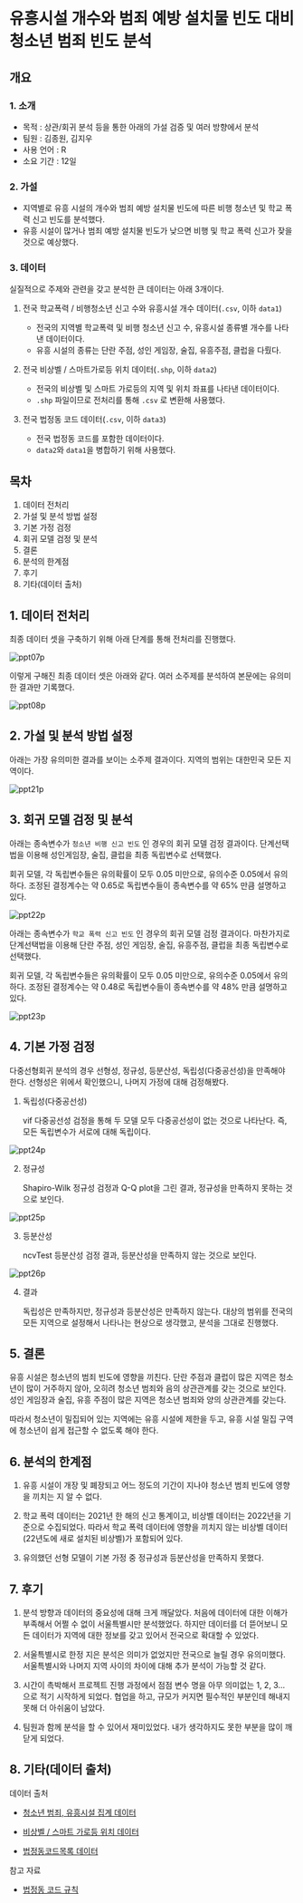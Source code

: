 # 유흥시설 개수와 범죄 예방 설치물 빈도 대비 청소년 범죄 빈도 분석


## 개요

### 1. 소개

- 목적 : 상관/회귀 분석 등을 통한 아래의 가설 검증 및 여러 방향에서 분석
- 팀원 : 김종원, 김지우
- 사용 언어 : R
- 소요 기간 : 12일

### 2. 가설

- 지역별로 유흥 시설의 개수와 범죄 예방 설치물 빈도에 따른 비행 청소년 및 학교 폭력 신고 빈도를 분석했다.
- 유흥 시설이 많거나 범죄 예방 설치물 빈도가 낮으면 비행 및 학교 폭력 신고가 잦을 것으로 예상했다.

### 3. 데이터

실질적으로 주제와 관련을 갖고 분석한 큰 데이터는 아래 3개이다.

1. 전국 학교폭력 / 비행청소년 신고 수와 유흥시설 개수 데이터(`.csv`, 이하 `data1`)

    - 전국의 지역별 학교폭력 및 비행 청소년 신고 수, 유흥시설 종류별 개수를 나타낸 데이터이다.
    - 유흥 시설의 종류는 단란 주점, 성인 게임장, 술집, 유흥주점, 클럽을 다뤘다.

2. 전국 비상벨 / 스마트가로등 위치 데이터(`.shp`, 이하 `data2`)

    - 전국의 비상벨 및 스마트 가로등의 지역 및 위치 좌표를 나타낸 데이터이다.
    - `.shp` 파일이므로 전처리를 통해 `.csv` 로 변환해 사용했다.

3. 전국 법정동 코드 데이터(`.csv`, 이하 `data3`)

    - 전국 법정동 코드를 포함한 데이터이다.
    - `data2`와 `data1`을 병합하기 위해 사용했다.


## 목차

1. 데이터 전처리
2. 가설 및 분석 방법 설정
3. 기본 가정 검정
4. 회귀 모델 검정 및 분석
5. 결론
6. 분석의 한계점
7. 후기
8. 기타(데이터 출처)


## 1. 데이터 전처리

최종 데이터 셋을 구축하기 위해 아래 단계를 통해 전처리를 진행했다.

![ppt07p](https://github.com/kimj0ngw0n/multicam_project_R_school/assets/127815502/32603074-9696-4017-8baf-28817bf73c15)

이렇게 구해진 최종 데이터 셋은 아래와 같다. 여러 소주제를 분석하여 본문에는 유의미한 결과만 기록했다.

![ppt08p](https://github.com/kimj0ngw0n/multicam_project_R_school/assets/127815502/4131f67c-aaaa-4cc6-97bb-3276030b8244)


## 2. 가설 및 분석 방법 설정

아래는 가장 유의미한 결과를 보이는 소주제 결과이다. 지역의 범위는 대한민국 모든 지역이다.

![ppt21p](https://github.com/kimj0ngw0n/multicam_project_R_school/assets/127815502/d2a7545e-e215-4eb3-8291-434f6e12b085)


## 3. 회귀 모델 검정 및 분석

아래는 종속변수가 `청소년 비행 신고 빈도` 인 경우의 회귀 모델 검정 결과이다. 단계선택법을 이용해 성인게임장, 술집, 클럽을 최종 독립변수로 선택했다.

회귀 모델, 각 독립변수들은 유의확률이 모두 0.05 미만으로, 유의수준 0.05에서 유의하다. 조정된 결정계수는 약 0.65로 독립변수들이 종속변수를 약 65% 만큼 설명하고 있다.

![ppt22p](https://github.com/kimj0ngw0n/multicam_project_R_school/assets/127815502/38ffb758-6c28-478b-b792-448036f92f47)

아래는 종속변수가 `학교 폭력 신고 빈도` 인 경우의 회귀 모델 검정 결과이다. 마찬가지로 단계선택법을 이용해 단란 주점, 성인 게임장, 술집, 유흥주점, 클럽을 최종 독립변수로 선택했다.

회귀 모델, 각 독립변수들은 유의확률이 모두 0.05 미만으로, 유의수준 0.05에서 유의하다. 조정된 결정계수는 약 0.48로 독립변수들이 종속변수를 약 48% 만큼 설명하고 있다.

![ppt23p](https://github.com/kimj0ngw0n/multicam_project_R_school/assets/127815502/df9f5d23-8b01-42f1-abe1-cba520da4b25)


## 4. 기본 가정 검정

다중선형회귀 분석의 경우 선형성, 정규성, 등분산성, 독립성(다중공선성)을 만족해야 한다. 선형성은 위에서 확인했으니, 나머지 가정에 대해 검정해봤다.

1. 독립성(다중공선성)

    vif 다중공선성 검정을 통해 두 모델 모두 다중공선성이 없는 것으로 나타난다. 즉, 모든 독립변수가 서로에 대해 독립이다.

![ppt24p](https://github.com/kimj0ngw0n/multicam_project_R_school/assets/127815502/45a78d02-38b5-4c62-b9c3-7326f619c5aa)

2. 정규성

    Shapiro-Wilk 정규성 검정과 Q-Q plot을 그린 결과, 정규성을 만족하지 못하는 것으로 보인다.

![ppt25p](https://github.com/kimj0ngw0n/multicam_project_R_school/assets/127815502/b672c25b-a7f6-4584-ad3a-16d742961426)

3. 등분산성

    ncvTest 등분산성 검정 결과, 등분산성을 만족하지 않는 것으로 보인다.

![ppt26p](https://github.com/kimj0ngw0n/multicam_project_R_school/assets/127815502/b9b24750-6ecd-4877-b084-5b8336da7c87)

4. 결과

    독립성은 만족하지만, 정규성과 등분산성은 만족하지 않는다. 대상의 범위를 전국의 모든 지역으로 설정해서 나타나는 현상으로 생각했고, 분석을 그대로 진행했다.


## 5. 결론

유흥 시설은 청소년의 범죄 빈도에 영향을 끼친다.
단란 주점과 클럽이 많은 지역은 청소년이 많이 거주하지 않아, 오히려 청소년 범죄와 음의 상관관계를 갖는 것으로 보인다.
성인 게임장과 술집, 유흥 주점이 많은 지역은 청소년 범죄와 양의 상관관계를 갖는다.

따라서 청소년이 밀집되어 있는 지역에는 유흥 시설에 제한을 두고, 유흥 시설 밀집 구역에 청소년이 쉽게 접근할 수 없도록 해야 한다.


## 6. 분석의 한계점

1. 유흥 시설이 개장 및 폐장되고 어느 정도의 기간이 지나야 청소년 범죄 빈도에 영향을 끼치는 지 알 수 없다.

2. 학교 폭력 데이터는 2021년 한 해의 신고 통계이고, 비상벨 데이터는 2022년을 기준으로 수집되었다. 따라서 학교 폭력 데이터에 영향을 끼치지 않는 비상벨 데이터(22년도에 새로 설치된 비상벨)가 포함되어 있다.

3. 유의했던 선형 모델이 기본 가정 중 정규성과 등분산성을 만족하지 못했다.


## 7. 후기

1. 분석 방향과 데이터의 중요성에 대해 크게 깨달았다. 처음에 데이터에 대한 이해가 부족해서 어쩔 수 없이 서울특별시만 분석했었다. 하지만 데이터를 더 뜯어보니 모든 데이터가 지역에 대한 정보를 갖고 있어서 전국으로 확대할 수 있었다.

2. 서울특별시로 한정 지은 분석은 의미가 없었지만 전국으로 늘릴 경우 유의미했다. 서울특별시와 나머지 지역 사이의 차이에 대해 추가 분석이 가능할 것 같다.

3. 시간이 촉박해서 프로젝트 진행 과정에서 점점 변수 명을 아무 의미없는 1, 2, 3... 으로 적기 시작하게 되었다. 협업을 하고, 규모가 커지면 필수적인 부분인데 해내지 못해 더 아쉬움이 남았다.

4. 팀원과 함께 분석을 할 수 있어서 재미있었다. 내가 생각하지도 못한 부분을 많이 깨닫게 되었다.


## 8. 기타(데이터 출처)

데이터 출처

- [청소년 범죄, 유흥시설 집계 데이터](https://www.bigdata-policing.kr/product/view?product_id=PRDT_503#review_content_target )
    
- [비상벨 / 스마트 가로등 위치 데이터](https://www.bigdata-policing.kr/product/view?product_id=PRDT_498)
    
- [법정동코드목록 데이터](https://www.code.go.kr/stdcode/regCodeL.do)

참고 자료 

- [법정동 코드 규칙](https://juso.dev/docs/reg-code-api/)
